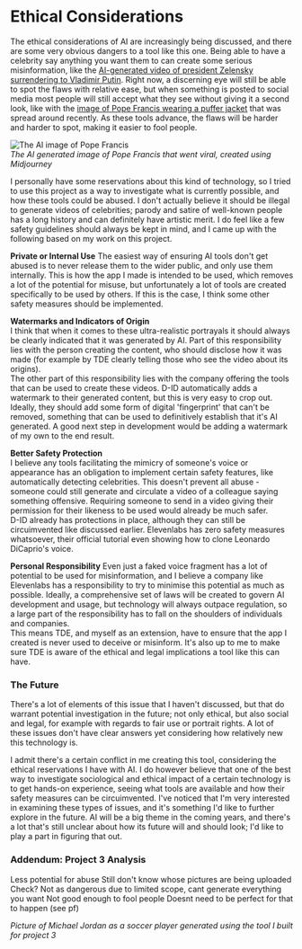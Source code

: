 # Ethical Considerations  
The ethical considerations of AI are increasingly being discussed, and there are some very obvious dangers to a tool like this one. Being able to have a celebrity say anything you want them to can create some serious misinformation, like the [AI-generated video of president Zelensky surrendering to Vladimir Putin](https://www.aiaaic.org/aiaaic-repository/ai-and-algorithmic-incidents-and-controversies/president-zelenskyy-deepfake-surrender). 
Right now, a discerning eye will still be able to spot the flaws with relative ease, but when something is posted to social media most people will still accept what they see without giving it a second look, like with the [image of Pope Francis wearing a puffer jacket](https://www.aiaaic.org/aiaaic-repository/ai-and-algorithmic-incidents-and-controversies/deepfake-pope-francis-wears-white-puffa-jacket) that was spread around recently. As these tools advance, the flaws will be harder and harder to spot, making it easier to fool people.

![The AI image of Pope Francis](https://static01.nyt.com/images/2023/04/06/business/00AI-POPE/00AI-POPE-superJumbo.png)  
_The AI generated image of Pope Francis that went viral, created using Midjourney_

I personally have some reservations about this kind of technology, so I tried to use this project as a way to investigate what is currently possible, and how these tools could be abused. I don't actually believe it should be illegal to generate videos of celebrities; parody and satire of well-known people has a long history and can definitely have artistic merit. I do feel like a few safety guidelines should always be kept in mind, and I came up with the following based on my work on this project.

**Private or Internal Use** 
The easiest way of ensuring AI tools don't get abused is to never release them to the wider public, and only use them internally. This is how the app I made is intended to be used, which removes a lot of the potential for misuse, but unfortunately a lot of tools are created specifically to be used by others. If this is the case, I think some other safety measures should be implemented.

**Watermarks and Indicators of Origin**  
I think that when it comes to these ultra-realistic portrayals it should always be clearly indicated that it was generated by AI. Part of this responsibility lies with the person creating the content, who should disclose how it was made (for example by TDE clearly telling those who see the video about its origins).  
The other part of this responsibility lies with the company offering the tools that can be used to create these videos. D-ID automatically adds a watermark to their generated content, but this is very easy to crop out. Ideally, they should add some form of digital 'fingerprint' that can't be removed, something that can be used to definitively establish that it's AI generated. A good next step in development would be adding a watermark of my own to the end result.

**Better Safety Protection**  
I believe any tools facilitating the mimicry of someone's voice or appearance has an obligation to implement certain safety features, like automatically detecting celebrities. This doesn't prevent all abuse - someone could still generate and circulate a video of a colleague saying something offensive. Requiring someone to send in a video giving their permission for their likeness to be used would already be much safer.  
D-ID already has protections in place, although they can still be circuimvented like discussed earlier. Elevenlabs has zero safety measures whatsoever, their official tutorial even showing how to clone Leonardo DiCaprio's voice. 

**Personal Responsibility**
Even just a faked voice fragment has a lot of potential to be used for misinformation, and I believe a company like Elevenlabs has a responsibility to try to minimise this potential as much as possible. Ideally, a comprehensive set of laws will be created to govern AI development and usage, but technology will always outpace regulation, so a large part of the responsibility has to fall on the shoulders of individuals and companies.  
This means TDE, and myself as an extension, have to ensure that the app I created is never used to deceive or misinform. It's also up to me to make sure TDE is aware of the ethical and legal implications a tool like this can have.

### The Future  
There's a lot of elements of this issue that I haven't discussed, but that do warrant potential investigation in the future; not only ethical, but also social and legal, for example with regards to fair use or portrait rights. A lot of these issues don't have clear answers yet considering how relatively new this technology is.

I admit there's a certain conflict in me creating this tool, considering the ethical reservations I have with AI. I do however believe that one of the best way to investigate sociological and ethical impact of a certain technology is to get hands-on experience, seeing what tools are available and how their safety measures can be circuimvented. I've noticed that I'm very interested in examining these types of issues, and it's something I'd like to further explore in the future. AI will be a big theme in the coming years, and there's a lot that's still unclear about how its future will and should look; I'd like to play a part in figuring that out.

### Addendum: Project 3 Analysis
Less potential for abuse
Still don't know whose pictures are being uploaded
  Check?
Not as dangerous due to limited scope, cant generate everything you want
Not good enough to fool people
  Doesnt need to be perfect for that to happen (see pf)
  
_Picture of Michael Jordan as a soccer player generated using the tool I built for project 3_
